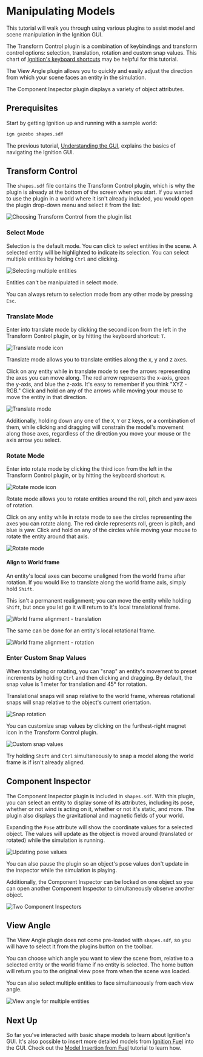 # Manipulating Models

This tutorial will walk you through using various plugins to assist model and scene manipulation in the Ignition GUI.

The Transform Control plugin is a combination of keybindings and transform control options: selection, translation, rotation and custom snap values.
This chart of [Ignition's keyboard shortcuts](/docs/blueprint/hotkeys) may be helpful for this tutorial.

The View Angle plugin allows you to quickly and easily adjust the direction from which your scene faces an entity in the simulation.

The Component Inspector plugin displays a variety of object attributes.

## Prerequisites

Start by getting Ignition up and running with a sample world:

```bash
ign gazebo shapes.sdf
```

The previous tutorial, [Understanding the GUI](/docs/blueprint/gui), explains the basics of navigating the Ignition GUI.

## Transform Control

The `shapes.sdf` file contains the Transform Control plugin, which is why the plugin is already at the bottom of the screen when you start.
If you wanted to use the plugin in a world where it isn't already included, you would open the plugin drop-down menu and select it from the list:

![Choosing Transform Control from the plugin list](img/plugins.png)

### Select Mode

Selection is the default mode.
You can click to select entities in the scene.
A selected entity will be highlighted to indicate its selection.
You can select multiple entities by holding `Ctrl` and clicking.

![Selecting multiple entities](img/select_mult.png)

Entities can't be manipulated in select mode.

You can always return to selection mode from any other mode by pressing `Esc`.

### Translate Mode

Enter into translate mode by clicking the second icon from the left in the Transform Control plugin, or by hitting the keyboard shortcut: `T`.

![Translate mode icon](img/translate_icon.png)

Translate mode allows you to translate entities along the x, y and z axes.

Click on any entity while in translate mode to see the arrows representing the axes you can move along.
The red arrow represents the x-axis, green the y-axis, and blue the z-axis.
It's easy to remember if you think "XYZ - RGB."
Click and hold on any of the arrows while moving your mouse to move the entity in that direction.

![Translate mode](img/translate.gif)

Additionally, holding down any one of the `X`, `Y` or `Z` keys, or a combination of them, while clicking and dragging will constrain the model's movement along those axes, regardless of the direction you move your mouse or the axis arrow you select.

### Rotate Mode

Enter into rotate mode by clicking the third icon from the left in the Transform Control plugin, or by hitting the keyboard shortcut: `R`.

![Rotate mode icon](img/rotate_icon.png)

Rotate mode allows you to rotate entities around the roll, pitch and yaw axes of rotation.

Click on any entity while in rotate mode to see the circles representing the axes you can rotate along.
The red circle represents roll, green is pitch, and blue is yaw.
Click and hold on any of the circles while moving your mouse to rotate the entity around that axis.

![Rotate mode](img/rotate.gif)

#### Align to World frame

An entity's local axes can become unaligned from the world frame after rotation.
If you would like to translate along the world frame axis, simply hold `Shift`.

This isn't a permanent realignment; you can move the entity while holding `Shift`, but once you let go it will return to it's local translational frame.

![World frame alignment - translation](img/translate_worldframe.png)

The same can be done for an entity's local rotational frame.

![World frame alignment - rotation](img/rotate_worldframe.png)

### Enter Custom Snap Values

When translating or rotating, you can "snap" an entity's movement to preset increments by holding `Ctrl` and then clicking and dragging.
By default, the snap value is 1 meter for translation and 45° for rotation.

Translational snaps will snap relative to the world frame, whereas rotational snaps will snap relative to the object's current orientation.

![Snap rotation](img/snap.gif)

You can customize snap values by clicking on the furthest-right magnet icon in the Transform Control plugin.

![Custom snap values](img/custom_snap.png)

Try holding `Shift` and `Ctrl` simultaneously to snap a model along the world frame is if isn't already aligned.

## Component Inspector

The Component Inspector plugin is included in `shapes.sdf`.
With this plugin, you can select an entity to display some of its attributes, including its pose, whether or not wind is acting on it, whether or not it's static, and more.
The plugin also displays the gravitational and magnetic fields of your world.

Expanding the `Pose` attribute will show the coordinate values for a selected object.
The values will update as the object is moved around (translated or rotated) while the simulation is running.

![Updating pose values](img/pose_value.gif)

You can also pause the plugin so an object's pose values don't update in the inspector while the simulation is playing.

Additionally, the Component Inspector can be locked on one object so you can open another Component Inspector to simultaneously observe another object.

![Two Component Inspectors](img/pose2.gif)

## View Angle

The View Angle plugin does not come pre-loaded with `shapes.sdf`, so you will have to select it from the plugins button on the toolbar.

You can choose which angle you want to view the scene from, relative to a selected entity or the world frame if no entity is selected.
The home button will return you to the original view pose from when the scene was loaded.

You can also select multiple entities to face simultaneously from each view angle.

![View angle for multiple entities](img/view.gif)

## Next Up

So far you've interacted with basic shape models to learn about Ignition's GUI.
It's also possible to insert more detailed models from [Ignition Fuel](https://app.gazebosim.org) into the GUI.
Check out the [Model Insertion from Fuel](/docs/blueprint/fuel_insert) tutorial to learn how.
